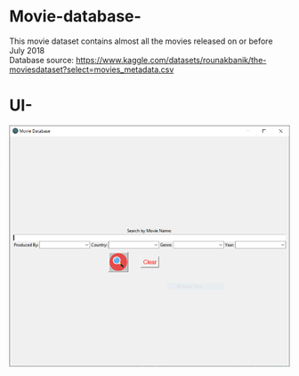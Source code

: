 # Movie-database-
  This movie dataset contains almost all the movies released on or before July 2018  
  Database source: https://www.kaggle.com/datasets/rounakbanik/the-moviesdataset?select=movies_metadata.csv

# UI-
![Screenshot](UI_sample.PNG)

